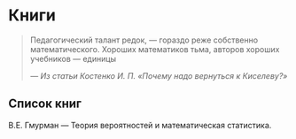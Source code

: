 # Книги

> Педагогический талант редок, — гораздо реже собственно математического. Хороших математиков тьма, авторов хороших учебников — единицы
>
> — <cite>Из статьи Костенко И. П. «Почему надо вернуться к Киселеву?»</cite>

## Список книг

В.Е. Гмурман — Теория вероятностей и математическая статистика.
